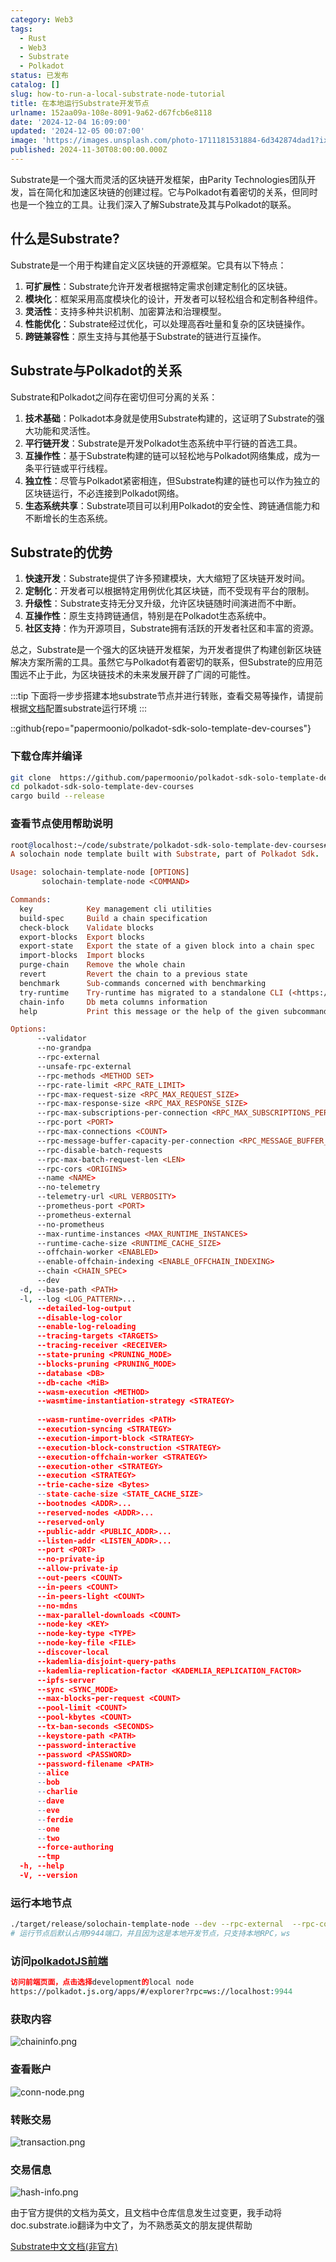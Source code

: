 ```yaml
---
category: Web3
tags:
  - Rust
  - Web3
  - Substrate
  - Polkadot
status: 已发布
catalog: []
slug: how-to-run-a-local-substrate-node-tutorial
title: 在本地运行Substrate开发节点
urlname: 152aa09a-108e-8091-9a62-d67fcb6e8118
date: '2024-12-04 16:09:00'
updated: '2024-12-05 00:07:00'
image: 'https://images.unsplash.com/photo-1711181531884-6d342874dad1?ixlib=rb-4.0.3&q=85&fm=jpg&crop=entropy&cs=srgb'
published: 2024-11-30T08:00:00.000Z
---
```


Substrate是一个强大而灵活的区块链开发框架，由Parity Technologies团队开发，旨在简化和加速区块链的创建过程。它与Polkadot有着密切的关系，但同时也是一个独立的工具。让我们深入了解Substrate及其与Polkadot的联系。


## 什么是Substrate?


Substrate是一个用于构建自定义区块链的开源框架。它具有以下特点：

1. **可扩展性**：Substrate允许开发者根据特定需求创建定制化的区块链。
2. **模块化**：框架采用高度模块化的设计，开发者可以轻松组合和定制各种组件。
3. **灵活性**：支持多种共识机制、加密算法和治理模型。
4. **性能优化**：Substrate经过优化，可以处理高吞吐量和复杂的区块链操作。
5. **跨链兼容性**：原生支持与其他基于Substrate的链进行互操作。

## Substrate与Polkadot的关系


Substrate和Polkadot之间存在密切但可分离的关系：

1. **技术基础**：Polkadot本身就是使用Substrate构建的，这证明了Substrate的强大功能和灵活性。
2. **平行链开发**：Substrate是开发Polkadot生态系统中平行链的首选工具。
3. **互操作性**：基于Substrate构建的链可以轻松地与Polkadot网络集成，成为一条平行链或平行线程。
4. **独立性**：尽管与Polkadot紧密相连，但Substrate构建的链也可以作为独立的区块链运行，不必连接到Polkadot网络。
5. **生态系统共享**：Substrate项目可以利用Polkadot的安全性、跨链通信能力和不断增长的生态系统。

## Substrate的优势

1. **快速开发**：Substrate提供了许多预建模块，大大缩短了区块链开发时间。
2. **定制化**：开发者可以根据特定用例优化其区块链，而不受现有平台的限制。
3. **升级性**：Substrate支持无分叉升级，允许区块链随时间演进而不中断。
4. **互操作性**：原生支持跨链通信，特别是在Polkadot生态系统中。
5. **社区支持**：作为开源项目，Substrate拥有活跃的开发者社区和丰富的资源。

总之，Substrate是一个强大的区块链开发框架，为开发者提供了构建创新区块链解决方案所需的工具。虽然它与Polkadot有着密切的联系，但Substrate的应用范围远不止于此，为区块链技术的未来发展开辟了广阔的可能性。


:::tip
下面将一步步搭建本地substrate节点并进行转账，查看交易等操作，请提前根据[文档](https://substrate-docs.pages.dev/en/install/macos/?mode=light)配置substrate运行环境
:::


::github{repo="papermoonio/polkadot-sdk-solo-template-dev-courses"}


### 下载仓库并编译


```bash
git clone  https://github.com/papermoonio/polkadot-sdk-solo-template-dev-courses 
cd polkadot-sdk-solo-template-dev-courses
cargo build --release
```


### 查看节点使用帮助说明


```prolog
root@localhost:~/code/substrate/polkadot-sdk-solo-template-dev-courses# ./target/release/solochain-template-node -h
A solochain node template built with Substrate, part of Polkadot Sdk.

Usage: solochain-template-node [OPTIONS]
       solochain-template-node <COMMAND>

Commands:
  key            Key management cli utilities
  build-spec     Build a chain specification
  check-block    Validate blocks
  export-blocks  Export blocks
  export-state   Export the state of a given block into a chain spec
  import-blocks  Import blocks
  purge-chain    Remove the whole chain
  revert         Revert the chain to a previous state
  benchmark      Sub-commands concerned with benchmarking
  try-runtime    Try-runtime has migrated to a standalone CLI (<https://github.com/paritytech/try-runtime-cli>). The subcommand exists as a stub and deprecation notice. It will be removed entirely some time after January 2024
  chain-info     Db meta columns information
  help           Print this message or the help of the given subcommand(s)

Options:
      --validator                                                                                Enable validator mode
      --no-grandpa                                                                               Disable GRANDPA
      --rpc-external                                                                             Listen to all RPC interfaces (default: local)
      --unsafe-rpc-external                                                                      Listen to all RPC interfaces
      --rpc-methods <METHOD SET>                                                                 RPC methods to expose. [default: auto] [possible values: auto, safe, unsafe]
      --rpc-rate-limit <RPC_RATE_LIMIT>                                                          RPC rate limiting (calls/minute) for each connection
      --rpc-max-request-size <RPC_MAX_REQUEST_SIZE>                                              Set the maximum RPC request payload size for both HTTP and WS in megabytes [default: 15]
      --rpc-max-response-size <RPC_MAX_RESPONSE_SIZE>                                            Set the maximum RPC response payload size for both HTTP and WS in megabytes [default: 15]
      --rpc-max-subscriptions-per-connection <RPC_MAX_SUBSCRIPTIONS_PER_CONNECTION>              Set the maximum concurrent subscriptions per connection [default: 1024]
      --rpc-port <PORT>                                                                          Specify JSON-RPC server TCP port
      --rpc-max-connections <COUNT>                                                              Maximum number of RPC server connections [default: 100]
      --rpc-message-buffer-capacity-per-connection <RPC_MESSAGE_BUFFER_CAPACITY_PER_CONNECTION>  The number of messages the RPC server is allowed to keep in memory [default: 64]
      --rpc-disable-batch-requests                                                               Disable RPC batch requests
      --rpc-max-batch-request-len <LEN>                                                          Limit the max length per RPC batch request
      --rpc-cors <ORIGINS>                                                                       Specify browser *origins* allowed to access the HTTP & WS RPC servers
      --name <NAME>                                                                              The human-readable name for this node
      --no-telemetry                                                                             Disable connecting to the Substrate telemetry server
      --telemetry-url <URL VERBOSITY>                                                            The URL of the telemetry server to connect to
      --prometheus-port <PORT>                                                                   Specify Prometheus exporter TCP Port
      --prometheus-external                                                                      Expose Prometheus exporter on all interfaces
      --no-prometheus                                                                            Do not expose a Prometheus exporter endpoint
      --max-runtime-instances <MAX_RUNTIME_INSTANCES>                                            The size of the instances cache for each runtime [max: 32] [default: 8]
      --runtime-cache-size <RUNTIME_CACHE_SIZE>                                                  Maximum number of different runtimes that can be cached [default: 2]
      --offchain-worker <ENABLED>                                                                Execute offchain workers on every block [default: when-authority] [possible values: always, never, when-authority]
      --enable-offchain-indexing <ENABLE_OFFCHAIN_INDEXING>                                      Enable offchain indexing API [default: false] [possible values: true, false]
      --chain <CHAIN_SPEC>                                                                       Specify the chain specification
      --dev                                                                                      Specify the development chain
  -d, --base-path <PATH>                                                                         Specify custom base path
  -l, --log <LOG_PATTERN>...                                                                     Sets a custom logging filter (syntax: `<target>=<level>`)
      --detailed-log-output                                                                      Enable detailed log output
      --disable-log-color                                                                        Disable log color output
      --enable-log-reloading                                                                     Enable feature to dynamically update and reload the log filter
      --tracing-targets <TARGETS>                                                                Sets a custom profiling filter
      --tracing-receiver <RECEIVER>                                                              Receiver to process tracing messages [default: log] [possible values: log]
      --state-pruning <PRUNING_MODE>                                                             Specify the state pruning mode
      --blocks-pruning <PRUNING_MODE>                                                            Specify the blocks pruning mode [default: archive-canonical]
      --database <DB>                                                                            Select database backend to use [possible values: rocksdb, paritydb, auto, paritydb-experimental]
      --db-cache <MiB>                                                                           Limit the memory the database cache can use
      --wasm-execution <METHOD>                                                                  Method for executing Wasm runtime code [default: compiled] [possible values: interpreted-i-know-what-i-do, compiled]
      --wasmtime-instantiation-strategy <STRATEGY>                                               The WASM instantiation method to use [default: pooling-copy-on-write] [possible values: pooling-copy-on-write, recreate-instance-copy-on-write, pooling,
                                                                                                 recreate-instance]
      --wasm-runtime-overrides <PATH>                                                            Specify the path where local WASM runtimes are stored
      --execution-syncing <STRATEGY>                                                             Runtime execution strategy for importing blocks during initial sync [possible values: native, wasm, both, native-else-wasm]
      --execution-import-block <STRATEGY>                                                        Runtime execution strategy for general block import (including locally authored blocks) [possible values: native, wasm, both, native-else-wasm]
      --execution-block-construction <STRATEGY>                                                  Runtime execution strategy for constructing blocks [possible values: native, wasm, both, native-else-wasm]
      --execution-offchain-worker <STRATEGY>                                                     Runtime execution strategy for offchain workers [possible values: native, wasm, both, native-else-wasm]
      --execution-other <STRATEGY>                                                               Runtime execution strategy when not syncing, importing or constructing blocks [possible values: native, wasm, both, native-else-wasm]
      --execution <STRATEGY>                                                                     The execution strategy that should be used by all execution contexts [possible values: native, wasm, both, native-else-wasm]
      --trie-cache-size <Bytes>                                                                  Specify the state cache size [default: 67108864]
      --state-cache-size <STATE_CACHE_SIZE>                                                      DEPRECATED: switch to `--trie-cache-size`
      --bootnodes <ADDR>...                                                                      Specify a list of bootnodes
      --reserved-nodes <ADDR>...                                                                 Specify a list of reserved node addresses
      --reserved-only                                                                            Whether to only synchronize the chain with reserved nodes
      --public-addr <PUBLIC_ADDR>...                                                             Public address that other nodes will use to connect to this node
      --listen-addr <LISTEN_ADDR>...                                                             Listen on this multiaddress
      --port <PORT>                                                                              Specify p2p protocol TCP port
      --no-private-ip                                                                            Always forbid connecting to private IPv4/IPv6 addresses
      --allow-private-ip                                                                         Always accept connecting to private IPv4/IPv6 addresses
      --out-peers <COUNT>                                                                        Number of outgoing connections we're trying to maintain [default: 8]
      --in-peers <COUNT>                                                                         Maximum number of inbound full nodes peers [default: 32]
      --in-peers-light <COUNT>                                                                   Maximum number of inbound light nodes peers [default: 100]
      --no-mdns                                                                                  Disable mDNS discovery (default: true)
      --max-parallel-downloads <COUNT>                                                           Maximum number of peers from which to ask for the same blocks in parallel [default: 5]
      --node-key <KEY>                                                                           Secret key to use for p2p networking
      --node-key-type <TYPE>                                                                     Crypto primitive to use for p2p networking [default: ed25519] [possible values: ed25519]
      --node-key-file <FILE>                                                                     File from which to read the node's secret key to use for p2p networking
      --discover-local                                                                           Enable peer discovery on local networks
      --kademlia-disjoint-query-paths                                                            Require iterative Kademlia DHT queries to use disjoint paths
      --kademlia-replication-factor <KADEMLIA_REPLICATION_FACTOR>                                Kademlia replication factor [default: 20]
      --ipfs-server                                                                              Join the IPFS network and serve transactions over bitswap protocol
      --sync <SYNC_MODE>                                                                         Blockchain syncing mode. [default: full] [possible values: full, fast, fast-unsafe, warp]
      --max-blocks-per-request <COUNT>                                                           Maximum number of blocks per request [default: 64]
      --pool-limit <COUNT>                                                                       Maximum number of transactions in the transaction pool [default: 8192]
      --pool-kbytes <COUNT>                                                                      Maximum number of kilobytes of all transactions stored in the pool [default: 20480]
      --tx-ban-seconds <SECONDS>                                                                 How long a transaction is banned for
      --keystore-path <PATH>                                                                     Specify custom keystore path
      --password-interactive                                                                     Use interactive shell for entering the password used by the keystore
      --password <PASSWORD>                                                                      Password used by the keystore
      --password-filename <PATH>                                                                 File that contains the password used by the keystore
      --alice                                                                                    Shortcut for `--name Alice --validator`
      --bob                                                                                      Shortcut for `--name Bob --validator`
      --charlie                                                                                  Shortcut for `--name Charlie --validator`
      --dave                                                                                     Shortcut for `--name Dave --validator`
      --eve                                                                                      Shortcut for `--name Eve --validator`
      --ferdie                                                                                   Shortcut for `--name Ferdie --validator`
      --one                                                                                      Shortcut for `--name One --validator`
      --two                                                                                      Shortcut for `--name Two --validator`
      --force-authoring                                                                          Enable authoring even when offline
      --tmp                                                                                      Run a temporary node
  -h, --help                                                                                     Print help (see more with '--help')
  -V, --version                                                                                  Print version
```


### 运行本地节点


```bash
./target/release/solochain-template-node --dev --rpc-external  --rpc-cors all
# 运行节点后默认占用9944端口，并且因为这是本地开发节点，只支持本地RPC，ws
```


### 访问[polkadotJS前端](https://polkadot.js.org/apps/#/explorer?rpc=ws://localhost:9944)


```prolog
访问前端页面，点击选择development的local node
https://polkadot.js.org/apps/#/explorer?rpc=ws://localhost:9944
```


### 获取内容


![chaininfo.png](https://prod-files-secure.s3.us-west-2.amazonaws.com/5d24fe63-e567-4804-86f9-9fdc62e13082/89be5adf-5619-4306-be75-45b425e3c446/chaininfo.png?X-Amz-Algorithm=AWS4-HMAC-SHA256&X-Amz-Content-Sha256=UNSIGNED-PAYLOAD&X-Amz-Credential=AKIAT73L2G45FSPPWI6X%2F20241206%2Fus-west-2%2Fs3%2Faws4_request&X-Amz-Date=20241206T053851Z&X-Amz-Expires=3600&X-Amz-Signature=be026795b561125a85e1c7f90763d3142ae14cd3c286857c67106bb1675f4e4e&X-Amz-SignedHeaders=host&x-id=GetObject)


### 查看账户


![conn-node.png](https://prod-files-secure.s3.us-west-2.amazonaws.com/5d24fe63-e567-4804-86f9-9fdc62e13082/05964f92-c6d8-42d1-b4a1-b3a852295683/conn-node.png?X-Amz-Algorithm=AWS4-HMAC-SHA256&X-Amz-Content-Sha256=UNSIGNED-PAYLOAD&X-Amz-Credential=AKIAT73L2G45FSPPWI6X%2F20241206%2Fus-west-2%2Fs3%2Faws4_request&X-Amz-Date=20241206T053851Z&X-Amz-Expires=3600&X-Amz-Signature=302a94ea97f411ff838e1ba63453c70f6f4ca55d33a9e6de8982344ce0c8be30&X-Amz-SignedHeaders=host&x-id=GetObject)


### 转账交易


![transaction.png](https://prod-files-secure.s3.us-west-2.amazonaws.com/5d24fe63-e567-4804-86f9-9fdc62e13082/65593d3b-9b56-4fbe-a383-1447c903127f/transaction.png?X-Amz-Algorithm=AWS4-HMAC-SHA256&X-Amz-Content-Sha256=UNSIGNED-PAYLOAD&X-Amz-Credential=AKIAT73L2G45FSPPWI6X%2F20241206%2Fus-west-2%2Fs3%2Faws4_request&X-Amz-Date=20241206T053851Z&X-Amz-Expires=3600&X-Amz-Signature=421ba363d159c62de36b07baa6e3c9bd835a74c89ef41a3899d96ea1611f7235&X-Amz-SignedHeaders=host&x-id=GetObject)


### 交易信息


![hash-info.png](https://prod-files-secure.s3.us-west-2.amazonaws.com/5d24fe63-e567-4804-86f9-9fdc62e13082/7b9b0ba8-edf2-4998-9e9d-9cde7a64aa23/hash-info.png?X-Amz-Algorithm=AWS4-HMAC-SHA256&X-Amz-Content-Sha256=UNSIGNED-PAYLOAD&X-Amz-Credential=AKIAT73L2G45FSPPWI6X%2F20241206%2Fus-west-2%2Fs3%2Faws4_request&X-Amz-Date=20241206T053851Z&X-Amz-Expires=3600&X-Amz-Signature=c5e1717ce17b22c0b52848c833d00ecb59555bd6d05280d77ad7c07e461688d6&X-Amz-SignedHeaders=host&x-id=GetObject)


由于官方提供的文档为英文，且文档中仓库信息发生过变更，我手动将doc.substrate.io翻译为中文了，为不熟悉英文的朋友提供帮助


[ Substrate中文文档(非官方)](https://substrate-docs.pages.dev/en/tutorials/build-a-blockchain/?mode=light)

